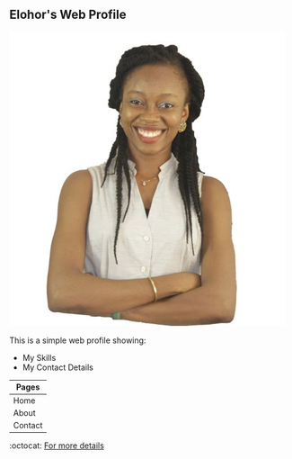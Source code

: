 ## Elohor's Web Profile
![Elo](eloport.JPG)


This is a simple web profile showing: 
* My Skills
* My Contact Details



Pages |
------------ |
Home |
About |
Contact| 



:octocat: [For more details](https://github.com/elohor) 





